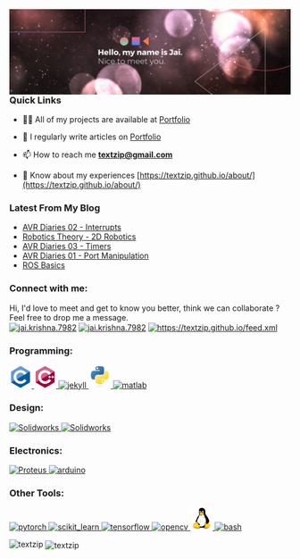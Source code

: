 <img align="right" alt="GIF" src="banner_new.png" width="1491" />

<!--<h2 align="center">Perception is Deception</h1>-->
<!--<h2 align="center">Robotics | Electronics | Desgin</h3> -->

### Quick Links

- 👨‍💻 All of my projects are available at [Portfolio](https://textzip.github.io)

- 📝 I regularly write articles on [Portfolio](https://textzip.github.io)

- 📫 How to reach me **textzip@gmail.com**

- 📄 Know about my experiences [https://textzip.github.io/about/](https://textzip.github.io/about/)

### Latest From My Blog
<!-- BLOG-POST-LIST:START -->
- [AVR Diaries 02 - Interrupts](https://textzip.github.io/posts/AVR-Diaries-02-Interrupts/)
- [Robotics Theory - 2D Robotics](https://textzip.github.io/posts/2D-Robotics/)
- [AVR Diaries 03 - Timers](https://textzip.github.io/posts/AVR-Diaries-03-Timers/)
- [AVR Diaries 01 - Port Manipulation](https://textzip.github.io/posts/AVR-Diaries-01-Port-Manipulation/)
- [ROS Basics](https://textzip.github.io/posts/ROS-Baiscs/)
<!-- BLOG-POST-LIST:END -->

<h3 align="left">Connect with me:</h3>
<p align="left">
  Hi, I'd love to meet and get to know you better, think we can collaborate ? Feel free to drop me a message. <br>
<a href="mailto:textzip@gmail.com" target="blank"><img align="center" src="https://cdn.worldvectorlogo.com/logos/official-gmail-icon-2020-.svg" alt="jai.krishna.7982" height="30" width="40" /></a>
<a href="https://facebook.com/jai.krishna.7982/" target="blank"><img align="center" src="https://cdn.worldvectorlogo.com/logos/facebook-3.svg" alt="jai.krishna.7982" height="30" width="40" /></a>
<a href="https://www.linkedin.com/in/jai-krishna-9b0663170/" target="blank"><img align="center" src="https://cdn.worldvectorlogo.com/logos/linkedin-icon-2.svg" alt="https://textzip.github.io/feed.xml" height="30" width="40" /></a>
</p>

<h3 align="left">Programming:</h3>
<a href="https://www.cprogramming.com/" target="_blank"> <img src="https://raw.githubusercontent.com/devicons/devicon/master/icons/c/c-original.svg" alt="c" width="40" height="40"/> </a> 
<a href="https://www.w3schools.com/cpp/" target="_blank"> <img src="https://raw.githubusercontent.com/devicons/devicon/master/icons/cplusplus/cplusplus-original.svg" alt="cplusplus" width="40" height="40"/> </a> 
<a href="https://jekyllrb.com/" target="_blank"> <img src="https://www.vectorlogo.zone/logos/jekyllrb/jekyllrb-icon.svg" alt="jekyll" width="40" height="40"/> </a> 
<a href="https://www.python.org" target="_blank"> <img src="https://raw.githubusercontent.com/devicons/devicon/master/icons/python/python-original.svg" alt="python" width="40" height="40"/> </a>  <a href="https://www.mathworks.com/" target="_blank"> <img src="https://iconape.com/wp-content/png_logo_vector/matlab-logo.png" alt="matlab" width="40" height="40"/> </a>
</p>
<h3 align="left">Design:</h3>
<p align="left"> <a href="https://www.solidworks.com" target="_blank"> <img src="https://cdn.worldvectorlogo.com/logos/solidworks.svg" alt="Solidworks" width="40" height="40"/> </a>  <a href="https://www.onshape.com/en/" target="_blank"> <img src="https://us.v-cdn.net/5022071/uploads/V3B85DTZQS8W/box-onshape-favicon-512-401x.png" alt="Solidworks" width="40" height="40"/> </a>

</p>
<h3 align="left">Electronics:</h3>
<p align="left"> 
  <a href="https://www.labcenter.com" target="_blank"> <img src="https://upload.wikimedia.org/wikipedia/en/5/5a/Proteus_Design_Suite_Atom_Logo.png" alt="Proteus" width="40" height="40"/> </a> <a href="https://www.arduino.cc/" target="_blank"> <img src="https://cdn.worldvectorlogo.com/logos/arduino-1.svg" alt="arduino" width="40" height="40"/> </a>
</p>
<h3 align="left">Other Tools:</h3>
<p align="left"> <p align="left"> 
<a href="https://pytorch.org/" target="_blank"> <img src="https://www.vectorlogo.zone/logos/pytorch/pytorch-icon.svg" alt="pytorch" width="40" height="40"/> </a> <a href="https://scikit-learn.org/" target="_blank"> <img src="https://upload.wikimedia.org/wikipedia/commons/0/05/Scikit_learn_logo_small.svg" alt="scikit_learn" width="40" height="40"/> </a> 
<a href="https://www.tensorflow.org" target="_blank"> <img src="https://www.vectorlogo.zone/logos/tensorflow/tensorflow-icon.svg" alt="tensorflow" width="40" height="40"/> </a> <a href="https://opencv.org/" target="_blank"> <img src="https://www.vectorlogo.zone/logos/opencv/opencv-icon.svg" alt="opencv" width="40" height="40"/> </a> <a href="https://www.linux.org/" target="_blank"> <img src="https://raw.githubusercontent.com/devicons/devicon/master/icons/linux/linux-original.svg" alt="linux" width="40" height="40"/> </a> 
 <a href="https://www.gnu.org/software/bash/" target="_blank"> <img src="https://www.vectorlogo.zone/logos/gnu_bash/gnu_bash-icon.svg" alt="bash" width="40" height="40"/> </a> 
</p>

<p><img align="left" src="https://github-readme-stats.vercel.app/api/top-langs?username=textzip&show_icons=true&theme=dark&locale=en&layout=compact" alt="textzip" /></p>

<p>&nbsp;<img align="center" src="https://github-readme-stats.vercel.app/api?username=textzip&show_icons=true&theme=dark&locale=en" alt="textzip" /></p>
